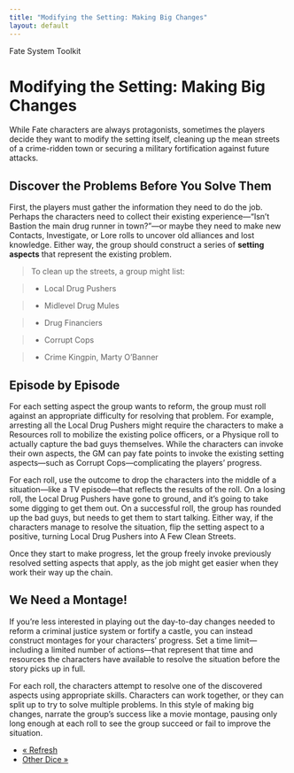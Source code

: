 ```yaml
---
title: "Modifying the Setting: Making Big Changes"
layout: default
---
```

    
Fate System Toolkit

#  Modifying the Setting: Making Big Changes

While Fate characters are always protagonists, sometimes the players decide
they want to modify the setting itself, cleaning up the mean streets of a
crime-ridden town or securing a military fortification against future attacks.

## Discover the Problems Before You Solve Them

First, the players must gather the information they need to do the job.
Perhaps the characters need to collect their existing experience—“Isn’t
Bastion the main drug runner in town?”—or maybe they need to make new
Contacts, Investigate, or Lore rolls to uncover old alliances and lost
knowledge. Either way, the group should construct a series of **setting
aspects** that represent the existing problem.

> To clean up the streets, a group might list:

>

>   * <span class="aspect">Local Drug Pushers</span>

>   * <span class="aspect">Midlevel Drug Mules</span>

>   * <span class="aspect">Drug Financiers</span>

>   * <span class="aspect">Corrupt Cops</span>

>   * <span class="aspect">Crime Kingpin, Marty O’Banner</span>

>

## Episode by Episode

For each setting aspect the group wants to reform, the group must roll against
an appropriate difficulty for resolving that problem. For example, arresting
all the <span class="aspect">Local Drug Pushers</span> might require the characters to
make a Resources roll to mobilize the existing police officers, or a Physique
roll to actually capture the bad guys themselves. While the characters can
invoke their own aspects, the GM can pay fate points to invoke the existing
setting aspects—such as <span class="aspect">Corrupt Cops</span>—complicating the
players’ progress.

For each roll, use the outcome to drop the characters into the middle of a
situation—like a TV episode—that reflects the results of the roll. On a losing
roll, the <span class="aspect">Local Drug Pushers</span> have gone to ground, and it’s
going to take some digging to get them out. On a successful roll, the group
has rounded up the bad guys, but needs to get them to start talking. Either
way, if the characters manage to resolve the situation, flip the setting
aspect to a positive, turning <span class="aspect">Local Drug Pushers</span> into
<span class="aspect">A Few Clean Streets</span>.

Once they start to make progress, let the group freely invoke previously
resolved setting aspects that apply, as the job might get easier when they
work their way up the chain.

## We Need a Montage!

If you’re less interested in playing out the day-to-day changes needed to
reform a criminal justice system or fortify a castle, you can instead
construct montages for your characters’ progress. Set a time limit—including a
limited number of actions—that represent that time and resources the
characters have available to resolve the situation before the story picks up
in full.

For each roll, the characters attempt to resolve one of the discovered aspects
using appropriate skills. Characters can work together, or they can split up
to try to solve multiple problems. In this style of making big changes,
narrate the group’s success like a movie montage, pausing only long enough at
each roll to see the group succeed or fail to improve the situation.

  * [« Refresh](/fate-system-toolkit/refresh)
  * [Other Dice »](/fate-system-toolkit/other-dice)

